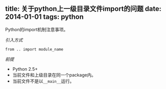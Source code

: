 title: 关于python上一级目录文件import的问题
date: 2014-01-01
tags: python
---

Python的import机制注意事项。

<!--more-->

*引入方式*

    from .. import module_name

_前提_

- Python 2.5+
- 当前文件和上级目录在同一个package内。
- 当前文件不是以`__main__`运行。